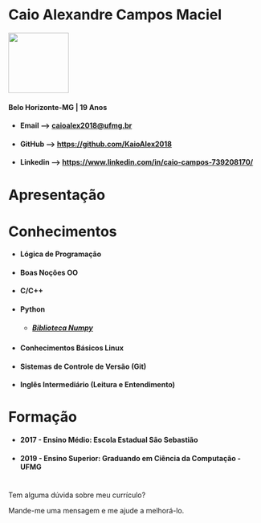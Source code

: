 # Caio Alexandre Campos Maciel

<img src="https://i.ibb.co/cTVrrLY/IMG-20180905-185013.jpg"
height="120" width="120">

#### Belo Horizonte-MG | 19 Anos



- #### Email --> caioalex2018@ufmg.br
- #### GitHub --> https://github.com/KaioAlex2018
- #### Linkedin --> https://www.linkedin.com/in/caio-campos-739208170/

# Apresentação


#
# Conhecimentos

- #### Lógica de Programação

- #### Boas Noções OO

- #### C/C++

- #### Python
  - ##### [Biblioteca Numpy](https://github.com/KaioAlex2018/MyClasses/tree/master/2019_1%20-%20%C3%81LGEBRA%20LINEAR%20COMPUTACIONAL%20-%20TZ1)

- #### Conhecimentos Básicos Linux

- #### Sistemas de Controle de Versão (Git)

- #### Inglês Intermediário (Leitura e Entendimento)
#

# Formação

- #### 2017 - Ensino Médio: Escola Estadual São Sebastião
- #### 2019 - Ensino Superior: Graduando em Ciência da Computação - UFMG
#

Tem alguma dúvida sobre meu currículo?

Mande-me uma mensagem e me ajude a melhorá-lo.
